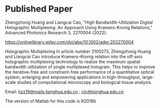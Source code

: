 # Published Paper

Zhengzhong Huang and Liangcai Cao, "High Bandwidth-Utilization Digital Holographic Multiplexing: An Approach Using Kramers–Kronig Relations," Advanced Photonics Research 3, 2270004 (2022).

https://onlinelibrary.wiley.com/doi/abs/10.1002/adpr.202270004

Holographic Multiplexing In article number 2100273, Zhengzhong Huang and Liangcai Cao introduce Kramers–Kronig relation into the off-axis holographic multiplexing technology to realize the maximum spatial bandwidth utilization of single multiplexed hologram. This helps to improve the iterative-free and constraint-free performance of a quantitative optical system, enlarging and empowering applications in high-throughput, large-scale studies of computational microscopy and biological tissue analysis.


Email: hzz19@mails.tsinghua.edu.cn ; clc@tsinghua.edu.cn

The version of Matlab for this code is R2016b
